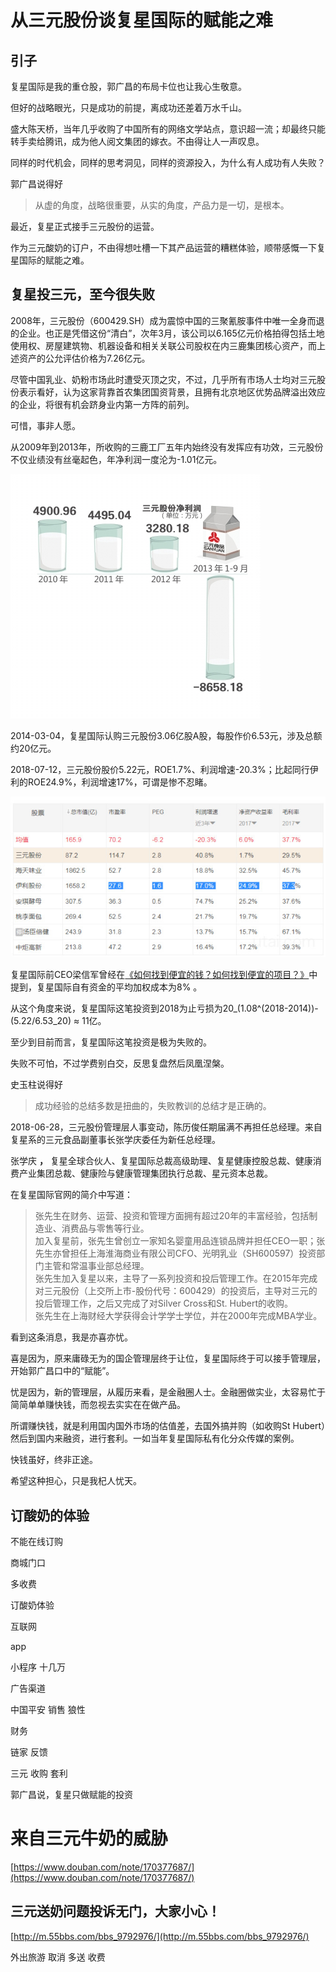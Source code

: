 # 从三元股份谈复星国际的赋能之难
## 引子

复星国际是我的重仓股，郭广昌的布局卡位也让我心生敬意。

但好的战略眼光，只是成功的前提，离成功还差着万水千山。

盛大陈天桥，当年几乎收购了中国所有的网络文学站点，意识超一流；却最终只能转手卖给腾讯，成为他人阅文集团的嫁衣。不由得让人一声叹息。

同样的时代机会，同样的思考洞见，同样的资源投入，为什么有人成功有人失败？

郭广昌说得好

> 从虚的角度，战略很重要，从实的角度，产品力是一切，是根本。

最近，复星正式接手三元股份的运营。

作为三元酸奶的订户，不由得想吐槽一下其产品运营的糟糕体验，顺带感慨一下复星国际的赋能之难。

## 复星投三元，至今很失败

2008年，三元股份（600429.SH）成为震惊中国的三聚氰胺事件中唯一全身而退的企业。也正是凭借这份“清白”，次年3月，该公司以6.165亿元价格拍得包括土地使用权、房屋建筑物、机器设备和相关关联公司股权在内三鹿集团核心资产，而上述资产的公允评估价格为7.26亿元。

尽管中国乳业、奶粉市场此时遭受灭顶之灾，不过，几乎所有市场人士均对三元股份表示看好，认为这家背靠首农集团国资背景，且拥有北京地区优势品牌溢出效应的企业，将很有机会跻身业内第一方阵的前列。

可惜，事非人愿。

从2009年到2013年，所收购的三鹿工厂五年内始终没有发挥应有功效，三元股份不仅业绩没有丝毫起色，年净利润一度沦为-1.01亿元。

![W020140304333681795197.jpg](/-/S/jpg/YCEcBOwYcRE_JqyjV9Ft1vLuGoG-qPfy5YZRbw.jpg)

2014-03-04，复星国际认购三元股份3.06亿股A股，每股作价6.53元，涉及总额约20亿元。

2018-07-12，三元股份股价5.22元，ROE1.7%、利润增速-20.3%；比起同行伊利的ROE24.9%，利润增速17%，可谓是惨不忍睹。

![xx.jpg](/-/S/jpg/Rf_nrU_kt5rabTN45J1amJC6pV4oGA8aw0FhJg.jpg)

复星国际前CEO梁信军曾经在[《如何找到便宜的钱？如何找到便宜的项目？》](http://m.ceconlinebbs.com/POST/1119854/)中提到，复星国际自有资金的平均加权成本为8% 。

从这个角度来说，复星国际这笔投资到2018为止亏损为20_(1.08^(2018-2014))-(5.22/6.53_20) ≈ 11亿。

至少到目前而言，复星国际这笔投资是极为失败的。

失败不可怕，不过学费别白交，反思复盘然后凤凰涅槃。

史玉柱说得好

> 成功经验的总结多数是扭曲的，失败教训的总结才是正确的。

2018-06-28，三元股份管理层人事变动，陈历俊任期届满不再担任总经理。来自复星系的三元食品副董事长张学庆委任为新任总经理。

张学庆 **，** 复星全球合伙人、复星国际总裁高级助理、复星健康控股总裁、健康消费产业集团总裁、健康险与健康管理集团执行总裁、星元资本总裁。

在复星国际官网的简介中写道：

> 张先生在财务、运营、投资和管理方面拥有超过20年的丰富经验，包括制造业、消费品与零售等行业。  
> 加入复星前，张先生曾创立一家知名婴童用品连锁品牌并担任CEO一职；张先生亦曾担任上海淮海商业有限公司CFO、光明乳业（SH600597）投资部门主管和常温事业部总经理。  
> 张先生加入复星以来，主导了一系列投资和投后管理工作。在2015年完成对三元股份（上交所上市-股份代号：600429）的投资后，主导对三元的投后管理工作，之后又完成了对Silver Cross和St. Hubert的收购。  
> 张先生在上海财经大学获得会计学学士学位，并在2000年完成MBA学业。

看到这条消息，我是亦喜亦忧。

喜是因为，原来庸碌无为的国企管理层终于让位，复星国际终于可以接手管理层，开始郭广昌口中的“赋能”。

忧是因为，新的管理层，从履历来看，是金融圈人士。金融圈做实业，太容易忙于简简单单赚快钱，而忽视去实实在在做产品。

所谓赚快钱，就是利用国内国外市场的估值差，去国外搞并购（如收购St Hubert）然后到国内来融资，进行套利。一如当年复星国际私有化分众传媒的案例。

快钱虽好，终非正途。

希望这种担心，只是我杞人忧天。

## 订酸奶的体验

不能在线订购

商城门口

多收费

订酸奶体验

互联网

app

小程序 十几万

广告渠道

中国平安 销售 狼性

财务

链家 反馈

三元 收购 套利

郭广昌说，复星只做赋能的投资

# 来自三元牛奶的威胁

[https://www.douban.com/note/170377687/](https://www.douban.com/note/170377687/)

## 三元送奶问题投诉无门，大家小心！

[http://m.55bbs.com/bbs_9792976/](http://m.55bbs.com/bbs_9792976/)

外出旅游 取消 多送 收费